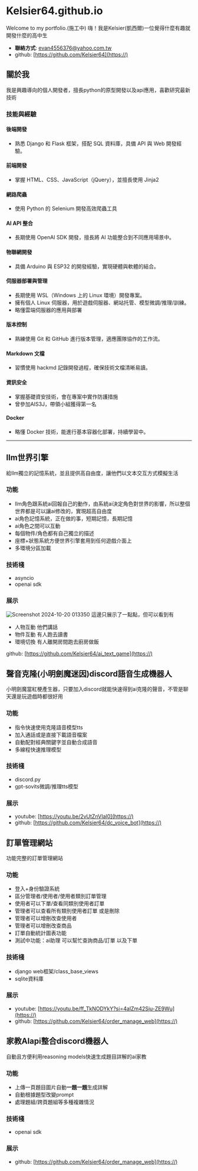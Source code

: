 # Kelsier64.github.io
Welcome to my portfolio.(施工中)
嗨！我是Kelsier(凱西爾)一位覺得什麼有趣就開發什麼的高中生
- **聯絡方式**: evan4556376@yahoo.com.tw
- github: [https://github.com/Kelsier64](https://)


## 關於我
我是興趣導向的個人開發者，擅長python的原型開發以及api應用，喜歡研究最新技術
### 技能與經驗

#### 後端開發  
  - 熟悉 Django 和 Flask 框架，搭配 SQL 資料庫，具備 API 與 Web 開發經驗。
  
#### 前端開發  
  - 掌握 HTML、CSS、JavaScript（jQuery），並擅長使用 Jinja2

#### 網路爬蟲  
  - 使用 Python 的 Selenium 開發高效爬蟲工具

#### AI API 整合  
  - 長期使用 OpenAI SDK 開發，擅長將 AI 功能整合到不同應用場景中。

#### 物聯網開發
  - 具備 Arduino 與 ESP32 的開發經驗，實現硬體與軟體的結合。

#### 伺服器部署與管理  
  - 長期使用 WSL（Windows 上的 Linux 環境）開發專案。  
  - 擁有個人 Linux 伺服器，用於遊戲伺服器、網站托管、模型微調/推理/訓練。 
  - 略懂雲端伺服器的應用與部署

#### 版本控制  
  - 熟練使用 Git 和 GitHub 進行版本管理，適應團隊協作的工作流。

#### Markdown 文檔
  - 習慣使用 hackmd 記錄開發過程，確保技術文檔清晰易讀。

#### 資訊安全
  - 掌握基礎資安技術，會在專案中實作防護措施  
  - 曾參加AIS3J，帶領小組獲得第一名

#### Docker
  - 略懂 Docker 技術，能進行基本容器化部署，持續學習中。

---

## llm世界引擎
給llm獨立的記憶系統，並且提供高自由度，讓他們以文本交互方式模擬生活

### 功能
- llm角色跟系統ai回報自己的動作，由系統ai決定角色對世界的影響，所以整個世界都是可以讓ai修改的，實現超高自由度
- ai角色記憶系統，正在做的事，短期記憶，長期記憶
- ai角色之間可以互動
- 每個物件/角色都有自己獨立的描述
- 座標+狀態系統方便世界引擎套用到任何遊戲介面上
- 多環境分區加載

### 技術棧
- asyncio
- openai sdk

### 展示
![Screenshot 2024-10-20 013350](https://hackmd.io/_uploads/SyM1lsJC1g.png)
這邊只展示了一點點，但可以看到有
- 人物互動 他們講話
- 物件互動 有人跑去讀書
- 環境切換 有人離開房間跑去廚房做飯

github: [https://github.com/Kelsier64/ai_text_game](https://)

## 聲音克隆(小明劍魔迷因)discord語音生成機器人
小明劍魔當紅梗產生器，只要加入discord就能快速得到ai克隆的聲音，不管是聊天還是玩遊戲時都很好用
### 功能
- 指令快速使用克隆語音模型tts
- 加入通話或是直接下載語音檔案
- 自動配對經典關鍵字並自動合成語音
- 多線程快速推理模型
### 技術棧
- discord.py
- gpt-sovits微調/推理tts模型
### 展示
- youtube: [https://youtu.be/2vUtZnVIaI0](https://)
- github: [https://github.com/Kelsier64/dc_voice_bot](https://)


## 訂單管理網站
功能完整的訂單管理網站
### 功能
- 登入+身份驗證系統
- 區分管理者/使用者/使用者類別訂單管理
- 使用者可以下單/查看同類別使用者訂單
- 管理者可以查看所有類別使用者訂單 或是刪除
- 管理者可以增刪改查使用者
- 管理者可以增刪改查商品
- 訂單自動統計圖表功能
- 測試中功能：ai助理 可以幫忙查詢商品/訂單 以及下單
### 技術棧
- django web框架/class_base_views
- sqlite資料庫
### 展示

- youtube: [https://youtu.be/ff_TkNODYkY?si=4aIZm42Sju-ZE9Wu](https://)
- github: [https://github.com/Kelsier64/order_manage_web](https://)

## 家教AIapi整合discord機器人
自動且方便利用reasoning models快速生成題目詳解的ai家教
### 功能
- 上傳一頁題目圖片自動**一題一題**生成詳解
- 自動根據題型改變prompt
- 處理題組/跨頁題組等多種複雜情況
### 技術棧
- openai sdk

### 展示
- github: [https://github.com/Kelsier64/order_manage_web](https://)

